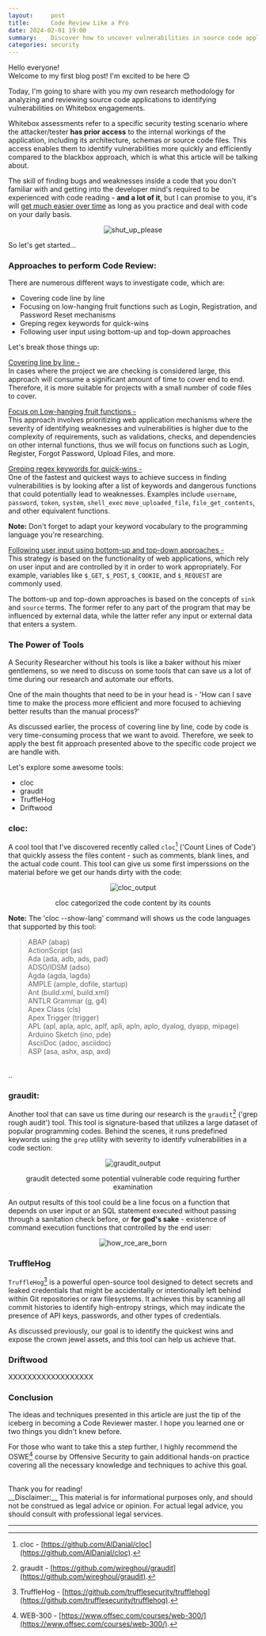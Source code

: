 ```yaml
---
layout:     post
title:      Code Review Like a Pro
date: 2024-02-01 19:00
summary:    Discover how to uncover vulnerabilities in source code applications and learn key techniques to identify and mitigate security risks effectively.
categories: security
---
```


Hello everyone!
<br />
Welcome to my first blog post! I'm excited to be here :blush:

Today, I'm going to share with you my own research methodology for analyzing and reviewing source code applications to identifying vulnerabilities on Whitebox engagements. 

Whitebox assessments refer to a specific security testing scenario where the attacker/tester __has prior access__ to the internal workings of the application, including its architecture, schemas or source code files. This access enables them to identify vulnerabilities more quickly and efficiently compared to the blackbox approach, which is what this article will be talking about.

The skill of finding bugs and weaknesses inside a code that you don't familiar with and getting into the developer mind's required to be experienced with code reading - __and a lot of it__, but I can promise to you, it's will <ins>get much easier over time</ins> as long as you practice and deal with code on your daily basis. 

<p align="center">
  <img src="{{ site.url }}/images/code_review_meme.jpg" alt="shut_up_please" />
</p>

So let's get started...

### Approaches to perform Code Review:

There are numerous different ways to investigate code, which are:
* Covering code line by line
* Focusing on low-hanging fruit functions such as Login, Registration, and Password Reset mechanisms
* Greping regex keywords for quick-wins
* Following user input using bottom-up and top-down approaches

Let's break those things up:

<ins>Covering line by line -</ins>
<br />
In cases where the project we are checking is considered large, this approach will consume a significant amount of time to cover end to end. Therefore, it is more suitable for projects with a small number of code files to cover.

<ins>Focus on Low-hanging fruit functions -</ins>
<br />
This approach involves prioritizing web application mechanisms where the severity of identifying weaknesses and vulnerabilities is higher due to the complexity of requirements, such as validations, checks, and dependencies on other internal functions, thus we will focus on functions such as Login, Register, Forgot Password, Upload Files, and more.

<ins>Greping regex keywords for quick-wins -</ins>
<br />
One of the fastest and quickest ways to achieve success in finding vulnerabilities is by looking after a list of keywords and dangerous functions that could potentially lead to weaknesses. Examples include `username`, `password`, `token`, `system`, `shell_exec` `move_uploaded_file`, `file_get_contents`, and other equivalent functions.

__Note:__ Don't forget to adapt your keyword vocabulary to the programming language you're researching.

<ins>Following user input using bottom-up and top-down approaches -</ins>
<br />
This strategy is based on the functionality of web applications, which rely on user input and are controlled by it in order to work appropriately. For example, variables like `$_GET`, `$_POST`, `$_COOKIE`, and `$_REQUEST` are commonly used.

The bottom-up and top-down approaches is based on the concepts of `sink` and `source` terms. The former refer to any part of the program that may be influenced by external data, while the latter refer any input or external data that enters a system.

### The Power of Tools

A Security Researcher without his tools is like a baker without his mixer gentlemens, so we need to discuss on some tools that can save us a lot of time during our research and automate our efforts.

One of the main thoughts that need to be in your head is - 'How can I save time to make the process more efficient and more focused to achieving better results than the manual process?'

As discussed earlier, the process of covering line by line, code by code is  very time-consuming process that we want to avoid. Therefore, we seek to apply the best fit approach presented above to the specific code project we are handle with.

Let's explore some awesome tools:

* cloc
* graudit
* TruffleHog
* Driftwood

### cloc:
A cool tool that I've discovered recently called `cloc`[^1] ('Count Lines of Code') that quickly assess the files content - such as comments, blank lines, and the actual code count.
This tool can give us some first imperssions on the material before we get our hands dirty with the code:

<p align="center">
  <img src="{{ site.url }}/images/cloc.png" alt="cloc_output" />
</p>
<p align="center">cloc categorized the code content by its counts</p>

__Note:__ The 'cloc --show-lang' command will shows us the code languages that supported by this tool:

> ABAP                       (abap)<br />
ActionScript               (as)<br />
Ada                        (ada, adb, ads, pad)<br />
ADSO/IDSM                  (adso)<br />
Agda                       (agda, lagda)<br />
AMPLE                      (ample, dofile, startup)<br />
Ant                        (build.xml, build.xml)<br />
ANTLR Grammar              (g, g4)<br />
Apex Class                 (cls)<br />
Apex Trigger               (trigger)<br />
APL                        (apl, apla, aplc, aplf, apli, apln, aplo, dyalog, dyapp, mipage)<br />
Arduino Sketch             (ino, pde)<br />
AsciiDoc                   (adoc, asciidoc)<br />
ASP                        (asa, ashx, asp, axd)
<br />
..

### graudit:
Another tool that can save us time during our research is the `graudit`[^2] ('grep rough audit') tool. This tool is signature-based that utilizes a large dataset of popular programming codes. Behind the scenes, it runs predefined keywords using the `grep` utility with severity to identify vulnerabilities in a code section:

<p align="center">
  <img src="{{ site.url }}/images/graudit.png" alt="graudit_output" />
</p>
<p align="center">graudit detected some potential vulnerable code requiring further examination</p>

An output results of this tool could be a  line focus on a function that depends on user input or an SQL statement executed without passing through a sanitation check before, or __for god's sake__ - existence of command execution functions that controlled by the end user:

<p align="center">
  <img src="{{ site.url }}/images/rce_born.png" alt="how_rce_are_born" />
</p>

### TruffleHog

`TruffleHog`[^3] is a powerful open-source tool designed to detect secrets and leaked credentials that might be accidentally or intentionally left behind within Git repositories or raw filesystems. It achieves this by scanning all commit histories to identify high-entropy strings, which may indicate the presence of API keys, passwords, and other types of credentials.

As discussed previously, our goal is to identify the quickest wins and expose the crown jewel assets, and this tool can help us achieve that.

### Driftwood

XXXXXXXXXXXXXXXXXX

### Conclusion

The ideas and techniques presented in this article are just the tip of the iceberg in becoming a Code Reviewer master. I hope you learned one or two things you didn't knew before.

For those who want to take this a step further, I highly recommend the OSWE[^4] course by Offensive Security to gain additional hands-on practice covering all the necessary knowledge and techniques to achive this goal.

<br />
Thank you for reading!

<br />
__Disclaimer:__ This material is for informational purposes only, and should not be construed as legal advice or opinion. For actual legal advice, you should consult with professional legal services.

---

[^1]: cloc - [https://github.com/AlDanial/cloc](https://github.com/AlDanial/cloc).
[^2]: graudit - [https://github.com/wireghoul/graudit](https://github.com/wireghoul/graudit).
[^3]: TruffleHog - [https://github.com/trufflesecurity/trufflehog](https://github.com/trufflesecurity/trufflehog).
[^4]: WEB-300 - [https://www.offsec.com/courses/web-300/](https://www.offsec.com/courses/web-300/).